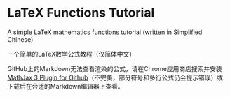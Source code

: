 # LaTeX Functions Tutorial
A simple LaTeX mathematics functions tutorial (written in Simplified Chinese)

一个简单的LaTeX数学公式教程（仅简体中文）

GitHub上的Markdown无法查看渲染的公式，请在Chrome应用商店搜索并安装[MathJax 3 Plugin for Github](https://chrome.google.com/webstore/detail/mathjax-3-plugin-for-gith/peoghobgdhejhcmgoppjpjcidngdfkod)（不完美，部分符号和多行公式仍会提示错误）或下载后在合适的Markdown编辑器上查看。
